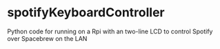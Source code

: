 # spotifyKeyboardController
Python code for running on a Rpi with an two-line LCD to control Spotify over Spacebrew on the LAN
